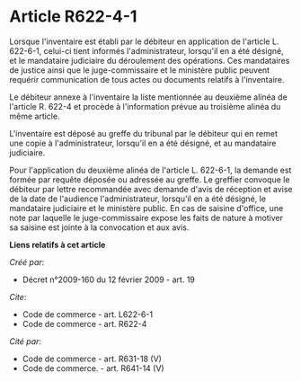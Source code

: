 # Article R622-4-1

Lorsque l'inventaire est établi par le débiteur en application de l'article L. 622-6-1, celui-ci tient informés
l'administrateur, lorsqu'il en a été désigné, et le mandataire judiciaire du déroulement des opérations. Ces mandataires de
justice ainsi que le juge-commissaire et le ministère public peuvent requérir communication de tous actes ou documents
relatifs à l'inventaire. 

Le débiteur annexe à l'inventaire la liste mentionnée au deuxième alinéa de l'article R. 622-4 et procède à l'information
prévue au troisième alinéa du même article.

L'inventaire est déposé au greffe du tribunal par le débiteur qui en remet une copie à l'administrateur, lorsqu'il en a été
désigné, et au mandataire judiciaire. 

Pour l'application du deuxième alinéa de l'article L. 622-6-1, la demande est formée par requête déposée ou adressée au
greffe. Le greffier convoque le débiteur par lettre recommandée avec demande d'avis de réception et avise de la date de
l'audience l'administrateur, lorsqu'il en a été désigné, le mandataire judiciaire et le ministère public. En cas de saisine
d'office, une note par laquelle le juge-commissaire expose les faits de nature à motiver sa saisine est jointe à la
convocation et aux avis.

**Liens relatifs à cet article**

_Créé par_:

  - Décret n°2009-160 du 12 février 2009 - art. 19

_Cite_:

  - Code de commerce - art. L622-6-1
  - Code de commerce - art. R622-4

_Cité par_:

  - Code de commerce - art. R631-18 (V)
  - Code de commerce. - art. R641-14 (V)
